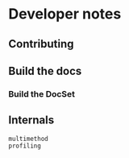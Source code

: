 # Developer notes

## Contributing

<!-- TODO -->

## Build the docs

<!-- TODO -->

### Build the DocSet

<!-- TODO -->

## Internals
```{toctree}
multimethod
profiling
```